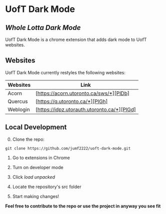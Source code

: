 # UofT Dark Mode

## _Whole Lotta Dark Mode_

UofT Dark Mode is a chrome extension that adds dark mode to UofT websites.

## Websites

UofT Dark Mode currently restyles the following websites:

| Websites | Link |
| ------ | ------ |
| Acorn | [https://acorn.utoronto.ca/sws/*][PlDb] |
| Quercus | [https://q.utoronto.ca/*][PlGh] |
| Weblogin | [https://idpz.utorauth.utoronto.ca/*][PlGd] |

## Local Development

0. Clone the repo:
```
git clone https://github.com/jumf2222/uoft-dark-mode.git
```

1. Go to extensions in Chrome

2. Turn on developer mode

3. Click _load unpacked_

4. Locate the repository's src folder

5. Start making changes!


**Feel free to contribute to the repo or use the project in anyway you see fit**